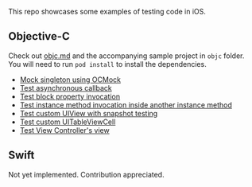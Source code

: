 This repo showcases some examples of testing code in iOS. 

## Objective-C

Check out [objc.md](https://github.com/nicnocquee/practical-ios-testing/blob/master/objc.md) and the accompanying sample project in `objc` folder. You will need to run `pod install` to install the dependencies.

- [Mock singleton using OCMock](https://github.com/nicnocquee/practical-ios-testing/blob/master/objc.md#mock-singleton-using-ocmock)
- [Test asynchronous callback](https://github.com/nicnocquee/practical-ios-testing/blob/master/objc.md#test-asynchronous-callback)
- [Test block property invocation](https://github.com/nicnocquee/practical-ios-testing/blob/master/objc.md#test-block-property-invocation)
- [Test instance method invocation inside another instance method](https://github.com/nicnocquee/practical-ios-testing/blob/master/objc.md#test-mocking-an-instance-inside-a-method)
- [Test custom UIView with snapshot testing](https://github.com/nicnocquee/practical-ios-testing/blob/master/objc.md#test-custom-uiview-with-snapshot-testing)
- [Test custom UITableViewCell](https://github.com/nicnocquee/practical-ios-testing/blob/master/objc.md#test-custom-uitableviewcell)
- [Test View Controller's view](https://github.com/nicnocquee/practical-ios-testing/blob/master/objc.md#test-view-controllers-view)

## Swift

Not yet implemented. Contribution appreciated.